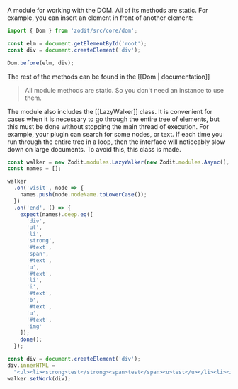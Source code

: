 A module for working with the DOM. All of its methods are static.
For example, you can insert an element in front of another element:

```js
import { Dom } from 'zodit/src/core/dom';

const elm = document.getElementById('root');
const div = document.createElement('div');

Dom.before(elm, div);
```

The rest of the methods can be found in the [[Dom | documentation]]

> All module methods are static. So you don't need an instance to use them.

The module also includes the [[LazyWalker]] class. It is convenient for cases when it is necessary to go through
the entire tree of elements, but this must be done without stopping the main thread of execution.
For example, your plugin can search for some nodes, or text. If each time you run through the entire tree in a loop,
then the interface will noticeably slow down on large documents. To avoid this, this class is made.

```js
const walker = new Zodit.modules.LazyWalker(new Zodit.modules.Async(), 100);
const names = [];

walker
  .on('visit', node => {
    names.push(node.nodeName.toLowerCase());
  })
  .on('end', () => {
    expect(names).deep.eq([
      'div',
      'ul',
      'li',
      'strong',
      '#text',
      'span',
      '#text',
      'u',
      '#text',
      'li',
      'i',
      '#text',
      'b',
      '#text',
      'u',
      '#text',
      'img'
    ]);
    done();
  });

const div = document.createElement('div');
div.innerHTML =
  "<ul><li><strong>test</strong><span>test</span><u>test</u></li><li><i>test</i><b>test</b><u>test</u><img src='' alt=''></li></ul>";
walker.setWork(div);
```
